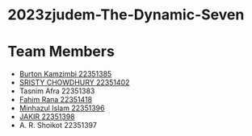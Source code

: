 # 2023zjudem-The-Dynamic-Seven

# Team Members 
* [Burton Kamzimbi 22351385 ](https://bkamzimbi.github.io/cv/)
* [SRISTY CHOWDHURY 22351402]( https://chowdhurysristy.github.io/my_cv/)
* Tasnim Afra 22351383
* [Fahim Rana 22351418](https://fahim-rana.github.io/fahim_cv/)
* [Minhazul Islam 22351396](https://minhazul249602.github.io/cv/)
* [JAKIR 22351398](https://jakir669.github.io/jakirs_page/)
* A. R. Shoikot 22351397

